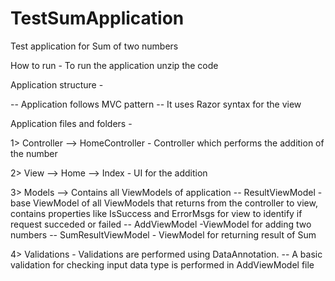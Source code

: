 # TestSumApplication
Test application for Sum of two numbers

How to run - To run the application unzip the code

Application structure -

-- Application follows MVC pattern -- It uses Razor syntax for the view

Application files and folders -

1> Controller --> HomeController - Controller which performs the addition of the number

2> View --> Home --> Index - UI for the addition

3> Models --> Contains all ViewModels of application -- ResultViewModel - base ViewModel of all ViewModels that returns from the controller to view, contains properties like IsSuccess and ErrorMsgs for view to identify if request succeded or failed -- AddViewModel -ViewModel for adding two numbers -- SumResultViewModel - ViewModel for returning result of Sum

4> Validations - Validations are performed using DataAnnotation. -- A basic validation for checking input data type is performed in AddViewModel file
